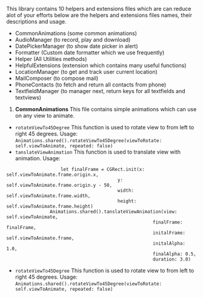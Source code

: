 This library contains 10 helpers and extensions files which are can reduce alot of your efforts below are the helpers and extensions files names, their descriptions and usage.

* CommonAnimations (some common animations)
* AudioManager (to record, play and download)
* DatePickerManager (to show date picker in alert)
* Formatter (Custom date formatter which we use frequently)
* Helper (All Utilities methods)
* HelpfulExtensions (extension which contains many useful functions)
* LocationManager (to get and track user current location)
* MailComposer (to compose mail)
* PhoneContacts (to fetch and return all contacts from phone)
* TextfieldManager (to manager next, return keys for all textfields and textviews)


1. **CommonAnimations** 
    This file contains simple animations which can use on any view to animate.
*  `rotateViewTo45Degree`
            This function is used to rotate view to from left to right 45 degrees.
            Usage:
                ```
                    Animations.shared().rotateViewTo45Degree(viewToRotate: self.viewToAnimate, repeated: false)
                ```
* `tanslateViewAnimation`
            This function is used to translate view with animation.
            Usage:
```
                    let finalFrame = CGRect.init(x: self.viewToAnimate.frame.origin.x,
                                         y: self.viewToAnimate.frame.origin.y - 50,
                                         width: self.viewToAnimate.frame.width,
                                         height: self.viewToAnimate.frame.height)
                Animations.shared().tanslateViewAnimation(view: self.viewToAnimate,
                                                      finalFrame: finalFrame,
                                                      initalFrame: self.viewToAnimate.frame,
                                                      initalAlpha: 1.0,
                                                      finalAlpha: 0.5,
                                                      duration: 3.0) 
```
*  `rotateViewTo45Degree`
            This function is used to rotate view to from left to right 45 degrees.
            Usage:
                `Animations.shared().rotateViewTo45Degree(viewToRotate: self.viewToAnimate, repeated: false)`
                                                      